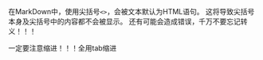 在MarkDown中，使用尖括号`<>`，会被文本默认为HTML语句。
这将导致尖括号本身及尖括号中的内容都不会被显示。
还有可能会造成错误，千万不要忘记转义！！！



一定要注意缩进！！！全用tab缩进